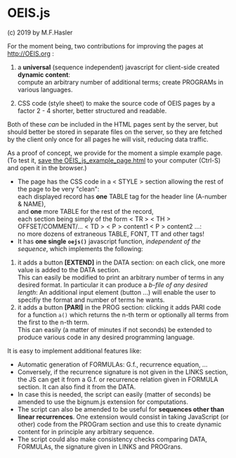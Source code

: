 # OEIS.js
(c) 2019 by M.F.Hasler

For the moment being, two contributions for improving the pages at http://OEIS.org :

1) a **universal** (sequence independent) javascript for client-side created **dynamic content**:<br/>
compute an arbitrary number of additional terms; create PROGRAMs in various languages.

2) CSS code (style sheet) to make the source code of OEIS pages by a factor 2 - 4 shorter, better structured and readable.

Both of these _can_ be included in the HTML pages sent by the server, but should better be stored in separate files on the server, so they are fetched by the client only once for all pages he will visit, reducing data traffic.

As a proof of concept, we provide for the moment a simple example page. (To test it, [save the OEIS_js_example_page.html](https://raw.githubusercontent.com/m-f-h/OEIS.js/master/OEIS_js_example_page.html) to your computer (Ctrl-S) and open it in the browser.)
* The page has the CSS code in a < STYLE > section allowing the rest of the page to be very "clean":<br/>
each displayed record has **one** TABLE tag for the header line (A-number & NAME),<br/> 
and **one** more TABLE for the rest of the record,<br/> 
each section being simply of the form < TR > < TH > OFFSET/COMMENT/... < TD > < P > content1 < P > content2 ...:<br/>
no more dozens of extraneous TABLE, FONT, TT and other tags!
* It has __one single__ **<code>oejs()</code>** javascript function, _independent of the sequence_, which implements the following:
1) it adds a button **[EXTEND]** in the DATA section: on each click, one more value is added to the DATA section.<br/> 
This can easily be modified to print an arbitrary number of terms in any desired format. In particular it can produce a _b-file of any desired length_: An additional input element (button ...) will enable the user to specifiy the format and number of terms he wants.
2) it adds a button **[PARI]** in the PROG section: clicking it adds PARI code for a function <code>a()</code> which returns the n-th term or optionally all terms from the first to the n-th term.<br/>
This can easily (a matter of minutes if not seconds) be extended to produce various code in any desired programming language.

It is easy to implement additional features like:
* Automatic generation of FORMULAs: G.f., recurrence equation, ...
* Conversely, if the recurrence signature is not given in the LINKS section, the JS can get it from a G.f. or recurrence relation given in FORMULA section. It can also find it from the DATA.
* In case this is needed, the script can easily (matter of seconds) be amended to use the bignum.js extension for computations.
* The script can also be amended to be useful for **sequences other than linear recurrences**. One extension would consist in taking JavaScript (or other) code from the PROGram section and use this to create dynamic content for in principle any arbitrary sequence.
* The script could also make consistency checks comparing DATA, FORMULAs, the signature given in LINKS and PROGrans.
